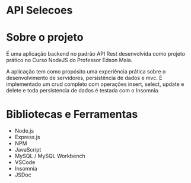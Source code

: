 # API Selecoes

# Sobre o projeto
É uma aplicação backend no padrão API Rest desenvolvida como projeto prático no Curso NodeJS do Professor Edson Maia. 

A aplicação tem como propósito uma experiência prática sobre o desenvolvimento de servidores, persistência de dados e mvc. 
É implementado um crud completo com operações insert, select, update e delete e toda persistencia de dados é testada com o Insomnia.

# Bibliotecas e Ferramentas
- Node.js
- Express.js
- NPM
- JavaScript
- MySQL / MySQL Workbench
- VSCode
- Insomnia
- JSDoc
